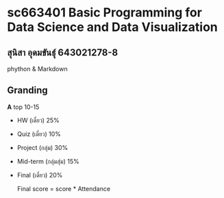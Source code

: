 # sc663401 Basic Programming for Data Science and Data Visualization
สุนิสา อุดมขันธุ์ 643021278-8
-----------------------

phython & Markdown
## Granding
**A** top 10-15 
- HW (เดี่ยว)  25%
- Quiz (เดี่ยว) 10%
- Project (กลุ่ม) 30%
- Mid-term  (กลุ่มสุ่ม) 15% 
- Final (เดี่ยว) 20%

  Final score = score * Attendance
  

